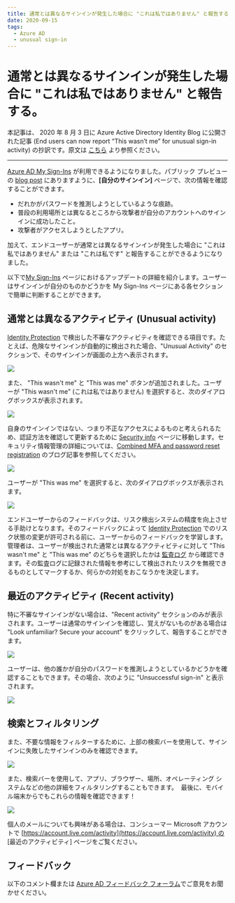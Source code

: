```yaml
---
title: 通常とは異なるサインインが発生した場合に "これは私ではありません" と報告する。
date: 2020-09-15
tags:
  - Azure AD
  - unusual sign-in
---
```

# 通常とは異なるサインインが発生した場合に "これは私ではありません" と報告する。

本記事は、 2020 年 8 月 3 日に Azure Active Directory Identity Blog に公開された記事 (End users can now report “This wasn’t me” for unusual sign-in activity) の抄訳です。原文は [こちら](https://techcommunity.microsoft.com/t5/azure-active-directory-identity/end-users-can-now-report-this-wasn-t-me-for-unusual-sign-in/ba-p/1257369) より参照ください。

---

[Azure AD My Sign-Ins](https://mysignins.microsoft.com/) が利用できるようになりました。パブリック プレビューの [blog post](https://techcommunity.microsoft.com/t5/azure-active-directory-identity/users-can-now-check-their-sign-in-history-for-unusual-activity/ba-p/916066) にありますように、**[自分のサインイン]** ページで、次の情報を確認することができます。

* だれかがパスワードを推測しようとしているような痕跡。
* 普段の利用場所とは異なるところから攻撃者が自分のアカウントへのサインインに成功したこと。
* 攻撃者がアクセスしようとしたアプリ。

加えて、エンドユーザーが通常とは異なるサインインが発生した場合に "これは私ではありません" または "これは私です" と報告することができるようになりました。

以下で[My Sign-Ins](https://mysignins.microsoft.com/) ページにおけるアップデートの詳細を紹介します。ユーザーはサインインが自分のものかどうかを My Sign-Ins ページにある各セクションで簡単に判断することができます。

## 通常とは異なるアクティビティ (Unusual activity)

[Identity Protection](https://docs.microsoft.com/ja-jp/azure/active-directory/identity-protection/overview-identity-protection) で検出した不審なアクティビティを確認できる項目です。たとえば、危険なサインインが自動的に検出された場合、"Unusual Activity" のセクションで、そのサインインが画面の上方へ表示されます。

![](./reporting_unusualSignInActivity/1.png)

また、 "This wasn't me" と "This was me" ボタンが追加されました。ユーザーが "This wasn't me" (これは私ではありません) を選択すると、次のダイアログボックスが表示されます。

![](./reporting_unusualSignInActivity/2.png)

自身のサインインではない、つまり不正なアクセスによるものと考えられるため、認証方法を確認して更新するために [Security info](https://mysignins.microsoft.com/security-info) ページに移動します。セキュリティ情報管理の詳細については、[Combined MFA and password reset registration](https://techcommunity.microsoft.com/t5/azure-active-directory-identity/combined-mfa-and-password-reset-registration-is-now-generally/ba-p/1257355) のブログ記事を参照してください。

![](./reporting_unusualSignInActivity/3.png)

ユーザーが "This was me" を選択すると、次のダイアログボックスが表示されます。

![](./reporting_unusualSignInActivity/4.png)

エンドユーザーからのフィードバックは、リスク検出システムの精度を向上させる手助けとなります。そのフィードバックによって [Identity Protection](https://docs.microsoft.com/ja-jp/azure/active-directory/identity-protection/overview-identity-protection) でのリスク状態の変更が許可される前に、ユーザーからのフィードバックを学習します。管理者は、ユーザーが検出された通常とは異なるアクティビティに対して  "This wasn't me" と "This was me" のどちらを選択したかは [監査ログ](https://docs.microsoft.com/ja-jp/azure/active-directory/reports-monitoring/concept-audit-logs) から確認できます。その監査ログに記録された情報を参考にして検出されたリスクを無視できるものとしてマークするか、何らかの対処をおこなうかを決定します。

## 最近のアクティビティ (Recent activity)

特に不審なサインインがない場合は、"Recent activity" セクションのみが表示されます。ユーザーは通常のサインインを確認し、覚えがないものがある場合は "Look unfamiliar? Secure your account" をクリックして、報告することができます。

![](./reporting_unusualSignInActivity/5.png)

ユーザーは、他の誰かが自分のパスワードを推測しようとしているかどうかを確認することもできます。その場合、次のように "Unsuccessful sign-in" と表示されます。

![](./reporting_unusualSignInActivity/6.png)

## 検索とフィルタリング

また、不要な情報をフィルターするために、上部の検索バーを使用して、サインインに失敗したサインインのみを確認できます。

![](./reporting_unusualSignInActivity/7.png)

また、検索バーを使用して、アプリ、ブラウザー、場所、オペレーティング システムなどの他の詳細をフィルタリングすることもできます。 
最後に、モバイル端末からでもこれらの情報を確認できます！

![](./reporting_unusualSignInActivity/8.png)


個人のメールについても興味がある場合は、コンシューマー Microsoft アカウントで [https://account.live.com/activity](https://account.live.com/activity) の [最近のアクティビティ] ページをご覧ください。

## フィードバック
以下のコメント欄または [Azure AD フィードバック フォーラム](http://aka.ms/AzureADFeedback)でご意見をお聞かせください。
